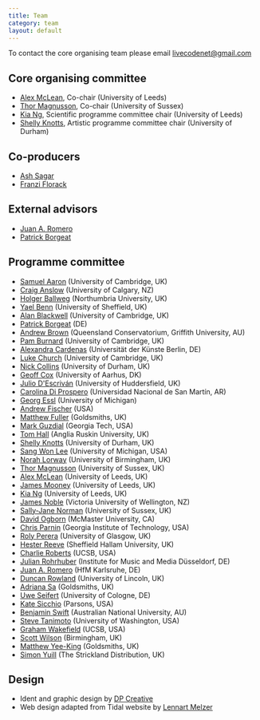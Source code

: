 ```yaml
---
title: Team
category: team
layout: default
---
```


To contact the core organising team please email [livecodenet@gmail.com](mailto:livecodenet@gmail.com)

## Core organising committee

* [Alex McLean](http://music.leeds.ac.uk/people/alex-mclean/), Co-chair (University of Leeds)
* [Thor Magnusson](http://www.sussex.ac.uk/profiles/164902), Co-chair (University of Sussex)
* [Kia Ng](http://music.leeds.ac.uk/people/kia-ng/), Scientific programme committee chair (University of Leeds)
* [Shelly Knotts](https://shellyknotts.wordpress.com/), Artistic programme committee chair (University of Durham)

## Co-producers

* [Ash Sagar](http://ashleysagar.com/)
* [Franzi Florack](http://exploringfilmliteracy.blogspot.co.uk/)

## External advisors

* [Juan A. Romero](http://www.rukano.de/)
* [Patrick Borgeat](http://www.cappel-nord.de/)

## Programme committee

* [Samuel Aaron](http://sam.aaron.name) (University of Cambridge, UK)
* [Craig Anslow](http://homepages.ecs.vuw.ac.nz/~craig/Site/Home.html) (University of Calgary, NZ)
* [Holger Ballweg](http://uiae.de/) (Northumbria University, UK)
* [Yael Benn](https://www.sheffield.ac.uk/psychology/staff/research/yael-benn) (University of Sheffield, UK)
* [Alan Blackwell](http://www.cl.cam.ac.uk/~afb21/) (University of Cambridge, UK)
* [Patrick Borgeat](http://www.cappel-nord.de/b/) (DE)
* [Andrew Brown](http://andrewrbrown.net.au) (Queensland Conservatorium, Griffith University, AU)
* [Pam Burnard](http://www.educ.cam.ac.uk/people/staff/burnard/) (University of Cambridge, UK)
* [Alexandra Cardenas](http://cargocollective.com/tiemposdelruido) (Universität der Künste Berlin, DE)
* [Luke Church](http://www.luke.church.name) (University of Cambridge, UK)
* [Nick Collins](https://www.dur.ac.uk/music/staff/profile/?id=11477) (University of Durham, UK)
* [Geoff Cox](http://pure.au.dk/portal/en/persons/id%2812ea26ce-0032-475a-b951-74c8ba44d239%29.html) (University of Aarhus, DK)
* [Julio D'Escriván](https://www.hud.ac.uk/ourstaff/profile/index.php?staffuid=smusjd3) (University of Huddersfield, UK)
* [Carolina Di Prospero](https://diprosper.wordpress.com/) (Universidad Nacional de San Martín, AR)
* [Georg Essl](http://web.eecs.umich.edu/~gessl/) (University of Michigan)
* [Andrew Fischer](https://github.com/andyfischer) (USA)
* [Matthew Fuller](http://www.gold.ac.uk/cultural-studies/staff/m-fuller/) (Goldsmiths, UK)
* [Mark Guzdial](http://www.cc.gatech.edu/fac/mark.guzdial/) (Georgia Tech, USA)
* [Tom Hall](http://ww2.anglia.ac.uk/ruskin/en/home/faculties/alss/deps/mpa/staff/dr_tom_hall.html) (Anglia Ruskin University, UK)
* [Shelly Knotts](http://shelly-knotts.wordpress.com) (University of Durham, UK)
* [Sang Won Lee](http://sangwonlee.com) (University of Michigan, USA)
* [Norah Lorway](http://www.norahlorway.com) (University of Birmingham, UK)
* [Thor Magnusson](http://www.ixi-audio.net) (University of Sussex, UK)
* [Alex McLean](http://yaxu.org/) (University of Leeds, UK)
* [James Mooney](http://music.leeds.ac.uk/people/james-mooney/) (University of Leeds, UK)
* [Kia Ng](http://www.kcng.org) (University of Leeds, UK)
* [James Noble](http://ecs.vuw.ac.nz/~kjx/) (Victoria University of Wellington, NZ)
* [Sally-Jane Norman](http://www.sussex.ac.uk/profiles/240005) (University of Sussex, UK)
* [David Ogborn](http://csmm.mcmaster.ca/faculty/profile_ogborn.html) (McMaster University, CA)
* [Chris Parnin](http://www.cc.gatech.edu/~vector) (Georgia Institute of Technology, USA)
* [Roly Perera](http://dynamicaspects.org/) (University of Glasgow, UK)
* [Hester Reeve](http://www.shu.ac.uk/research/c3ri/people/hester-reeve) (Sheffield Hallam University, UK)
* [Charlie Roberts](http://charlie-roberts.com/) (UCSB, USA)
* [Julian Rohrhuber](http://musikundmedien.net/en/studies/faculty/julian-rohrhuber/) (Institute for Music and Media Düsseldorf, DE)
* [Juan A. Romero](http://www.rukano.de/) (HfM Karlsruhe, DE)
* [Duncan Rowland](http://staff.lincoln.ac.uk/drowland) (University of Lincoln, UK)
* [Adriana Sa](http://adrianasa.planetaclix.pt/) (Goldsmiths, UK)
* [Uwe Seifert](http://uk-online.uni-koeln.de/cgi-bin/show.pl/page?uni=1&i_nr=19&id=230) (University of Cologne, DE)
* [Kate Sicchio](http://sicchio.com/) (Parsons, USA)
* [Benjamin Swift](http://benswift.me/) (Australian National University, AU)
* [Steve Tanimoto](http://www.cs.washington.edu/people/faculty/tanimoto) (University of Washington, USA)
* [Graham Wakefield](http://www.mat.ucsb.edu/~wakefield/) (UCSB, USA)
* [Scott Wilson](http://www.birmingham.ac.uk/staff/profiles/music/wilson-scott.aspx) (Birmingham, UK)
* [Matthew Yee-King](http://www.gold.ac.uk/computing/staff/m-yee-king/) (Goldsmiths, UK)
* [Simon Yuill](http://www.lipparosa.org/) (The Strickland Distribution, UK)

## Design

* Ident and graphic design by [DP Creative](http://www.dp-creative.co.uk/)
* Web design adapted from Tidal website by [Lennart Melzer](https://github.com/lennart)
